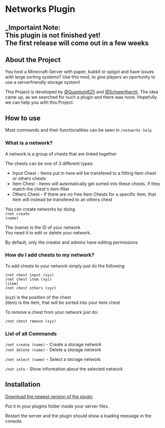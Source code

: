# Networks Plugin

## _Importaint Note:<br />This plugin is not finished yet!<br />The first release will come out in a few weeks

## About the Project

You host a Minecraft-Server with paper, bukkit or spigot and have issues with large sorting systems? Use this mod, to give players an oportunity to use a serverfriendly storage system!

This Project is developed by <a href="https://github.com/Quantum625">@Quantum625</a> and <a href="https://github.com/Schwerthecht">@Schwerthecht</a>. The idea came up, as we searched for such a plugin and there was none. Hopefully we can help you with this Project.



## How to use

Most commands and their functionalities can be seen in <code>/networks help</code>


### What is a network?

A network is a group of chests that are linked together

The chests can be one of 3 different types:<br />
- Input Chest - Items put in here will be transfered to a fitting Item chest or others chests<br />
- Item Chest - Items will automatically get sorted into these chests, if they match the chest's item filter<br />
- Others Chest - If there are no free Item Chests for a specific item, that item will instead be transfered to an others chest

You can create networks by doing
<br /><code>/net create (name)</code>

The (name) is the ID of your network<br />
You need it to edit or delete your network.

By default, only the creator and admins have editing permissions


### How do I add chests to my network?

To add chests to your network simply just do the following

<code>/net chest input (xyz)</code><br />
<code>/net chest item (xyz) (item)</code><br />
<code>/net chest others (xyz)</code><br />

(xyz) is the position of the chest<br />
(item) is the item, that will be sorted into your item chest

To remove a chest from your network just do:

<code>/net chest remove (xyz)</code>

### List of all Commands

<code>/net create (name)</code> - Create a storage network<br />
<code>/net delete (name)</code> - Delete a storage network

<code>/net select (name)</code> - Select a storage network<br />

<code>/net info</code> - Show information about the selected network

## Installation

<a href="">Download the newest version of the plugin</a>

Put it in your plugins folder inside your server files.

Restart the server and the plugin should show a loading message in the console.